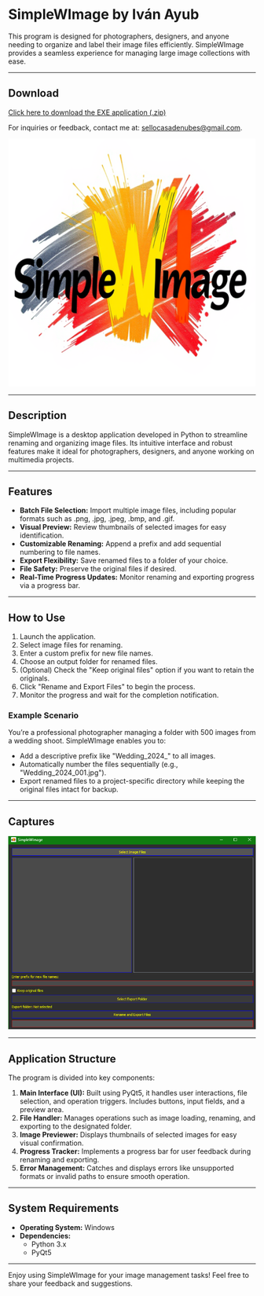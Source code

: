 # SimpleWImage by Iván Ayub

This program is designed for photographers, designers, and anyone needing to organize and label their image files efficiently. SimpleWImage provides a seamless experience for managing large image collections with ease.

---

## Download
[Click here to download the EXE application (.zip)](https://drive.google.com/file/d/1u3Y3rU6pkpwbS9q2k5lGKh2Hi6l1v5IQ/view?usp=sharing)

For inquiries or feedback, contact me at: [sellocasadenubes@gmail.com](mailto:sellocasadenubes@gmail.com).

![SimpleWImage Icon](SimpleWImage.png)

---

## Description
SimpleWImage is a desktop application developed in Python to streamline renaming and organizing image files. Its intuitive interface and robust features make it ideal for photographers, designers, and anyone working on multimedia projects.

---

## Features
- **Batch File Selection:** Import multiple image files, including popular formats such as .png, .jpg, .jpeg, .bmp, and .gif.
- **Visual Preview:** Review thumbnails of selected images for easy identification.
- **Customizable Renaming:** Append a prefix and add sequential numbering to file names.
- **Export Flexibility:** Save renamed files to a folder of your choice.
- **File Safety:** Preserve the original files if desired.
- **Real-Time Progress Updates:** Monitor renaming and exporting progress via a progress bar.

---

## How to Use
1. Launch the application.
2. Select image files for renaming.
3. Enter a custom prefix for new file names.
4. Choose an output folder for renamed files.
5. (Optional) Check the "Keep original files" option if you want to retain the originals.
6. Click "Rename and Export Files" to begin the process.
7. Monitor the progress and wait for the completion notification.

### Example Scenario
You’re a professional photographer managing a folder with 500 images from a wedding shoot. SimpleWImage enables you to:
- Add a descriptive prefix like "Wedding_2024_" to all images.
- Automatically number the files sequentially (e.g., "Wedding_2024_001.jpg").
- Export renamed files to a project-specific directory while keeping the original files intact for backup.

---

## Captures

![Application Screenshot](SS.png)

---

## Application Structure
The program is divided into key components:

1. **Main Interface (UI):** Built using PyQt5, it handles user interactions, file selection, and operation triggers. Includes buttons, input fields, and a preview area.
2. **File Handler:** Manages operations such as image loading, renaming, and exporting to the designated folder.
3. **Image Previewer:** Displays thumbnails of selected images for easy visual confirmation.
4. **Progress Tracker:** Implements a progress bar for user feedback during renaming and exporting.
5. **Error Management:** Catches and displays errors like unsupported formats or invalid paths to ensure smooth operation.

---

## System Requirements
- **Operating System:** Windows
- **Dependencies:**
  - Python 3.x
  - PyQt5

---

Enjoy using SimpleWImage for your image management tasks! Feel free to share your feedback and suggestions.
